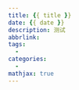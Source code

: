```yaml
---
title: {{ title }}
date: {{ date }}
description: 测试
abbrlink: 
tags: 
  - 
categories: 
  - 
mathjax: true
---
```

